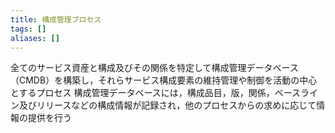 ```yaml
---
title: 構成管理プロセス
tags: []
aliases: []
---
```

全てのサービス資産と構成及びその関係を特定して構成管理データベース（CMDB）を構築し，それらサービス構成要素の維持管理や制御を活動の中心とするプロセス
構成管理データベースには，構成品目，版，関係，ベースライン及びリリースなどの構成情報が記録され，他のプロセスからの求めに応じて情報の提供を行う